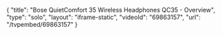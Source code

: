 {
    "title": "Bose QuietComfort 35 Wireless Headphones QC35 - Overview",
    "type": "solo",
    "layout": "iframe-static",
    "videoId": "69863157",
    "url": "\/tvpembed\/69863157"
}